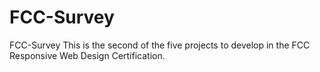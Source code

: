 # FCC-Survey
FCC-Survey
This is the second of the five projects to develop in the FCC Responsive Web Design Certification.
